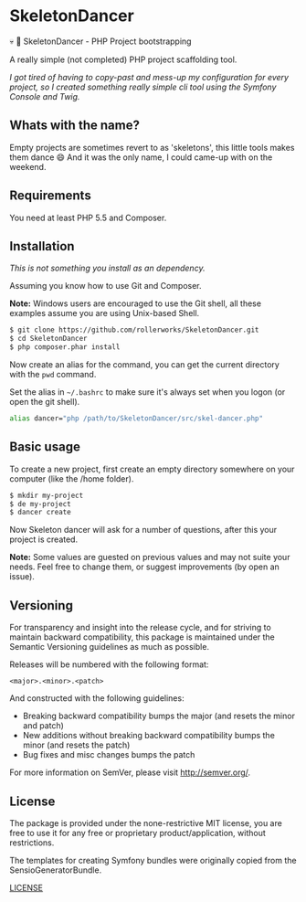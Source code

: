 SkeletonDancer
==============

:skull: :dancers: SkeletonDancer - PHP Project bootstrapping

A really simple (not completed) PHP project scaffolding tool.

*I got tired of having to copy-past and mess-up my configuration for every project,
so I created something really simple cli tool using the Symfony Console and Twig.*

Whats with the name?
--------------------

Empty projects are sometimes revert to as 'skeletons', this little tools makes
them dance :smile: And it was the only name, I could came-up with on the weekend.

Requirements
------------

You need at least PHP 5.5 and Composer.

Installation
------------

*This is not something you install as an dependency.*

Assuming you know how to use Git and Composer.

**Note:** Windows users are encouraged to use the Git shell,
all these examples assume you are using Unix-based Shell.

```bash
$ git clone https://github.com/rollerworks/SkeletonDancer.git
$ cd SkeletonDancer
$ php composer.phar install
```

Now create an alias for the command, you can get the current directory
with the `pwd` command.

Set the alias in `~/.bashrc` to make sure it's always
set when you logon (or open the git shell).

```bash
alias dancer="php /path/to/SkeletonDancer/src/skel-dancer.php"
```

Basic usage
-----------

To create a new project, first create an empty directory
somewhere on your computer (like the /home folder).

```bash
$ mkdir my-project
$ de my-project
$ dancer create
```

Now Skeleton dancer will ask for a number of questions,
after this your project is created.

**Note:** Some values are guested on previous values
and may not suite your needs. Feel free to change them,
or suggest improvements (by open an issue).

Versioning
----------

For transparency and insight into the release cycle, and for striving
to maintain backward compatibility, this package is maintained under
the Semantic Versioning guidelines as much as possible.

Releases will be numbered with the following format:

`<major>.<minor>.<patch>`

And constructed with the following guidelines:

* Breaking backward compatibility bumps the major (and resets the minor and patch)
* New additions without breaking backward compatibility bumps the minor (and resets the patch)
* Bug fixes and misc changes bumps the patch

For more information on SemVer, please visit <http://semver.org/>.

License
-------

The package is provided under the none-restrictive MIT license,
you are free to use it for any free or proprietary product/application,
without restrictions.

The templates for creating Symfony bundles were originally
copied from the SensioGeneratorBundle.

[LICENSE](LICENSE)
